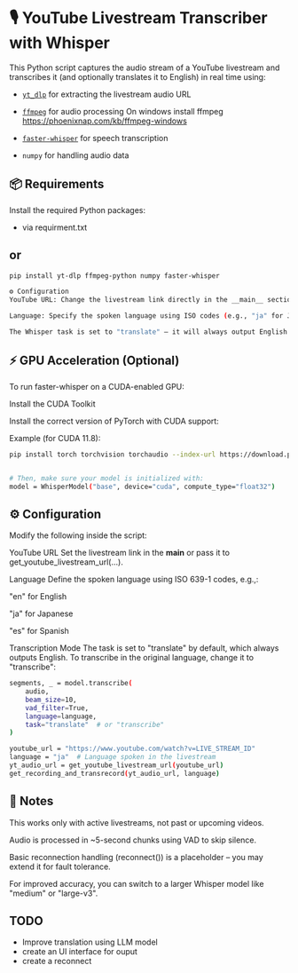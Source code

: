 

# 🎙️ YouTube Livestream Transcriber with Whisper

This Python script captures the audio stream of a YouTube livestream and transcribes it (and optionally translates it to English) in real time using:

- [`yt_dlp`](https://github.com/yt-dlp/yt-dlp) for extracting the livestream audio URL
- [`ffmpeg`](https://ffmpeg.org/) for audio processing
On windows install ffmpeg
https://phoenixnap.com/kb/ffmpeg-windows

- [`faster-whisper`](https://github.com/guillaumekln/faster-whisper) for speech transcription
- `numpy` for handling audio data

## 📦 Requirements

Install the required Python packages:
- via requirment.txt

## or

```bash
pip install yt-dlp ffmpeg-python numpy faster-whisper

⚙️ Configuration
YouTube URL: Change the livestream link directly in the __main__ section.

Language: Specify the spoken language using ISO codes (e.g., "ja" for Japanese, "en" for English).

The Whisper task is set to "translate" – it will always output English.
```

## ⚡ GPU Acceleration (Optional)
To run faster-whisper on a CUDA-enabled GPU:

Install the CUDA Toolkit

Install the correct version of PyTorch with CUDA support:

Example (for CUDA 11.8):

```bash
pip install torch torchvision torchaudio --index-url https://download.pytorch.org/whl/cu118


# Then, make sure your model is initialized with:
model = WhisperModel("base", device="cuda", compute_type="float32")

```
## ⚙️ Configuration
Modify the following inside the script:

YouTube URL
Set the livestream link in the __main__ or pass it to get_youtube_livestream_url(...).

Language
Define the spoken language using ISO 639-1 codes, e.g.,:

"en" for English

"ja" for Japanese

"es" for Spanish

Transcription Mode
The task is set to "translate" by default, which always outputs English. To transcribe in the original language, change it to "transcribe":

```bash
segments, _ = model.transcribe(
    audio,
    beam_size=10,
    vad_filter=True,
    language=language,
    task="translate"  # or "transcribe"
)
```

```bash
youtube_url = "https://www.youtube.com/watch?v=LIVE_STREAM_ID"
language = "ja"  # Language spoken in the livestream
yt_audio_url = get_youtube_livestream_url(youtube_url)
get_recording_and_transrecord(yt_audio_url, language)
```

## 📝 Notes
This works only with active livestreams, not past or upcoming videos.

Audio is processed in ~5-second chunks using VAD to skip silence.

Basic reconnection handling (reconnect()) is a placeholder – you may extend it for fault tolerance.

For improved accuracy, you can switch to a larger Whisper model like "medium" or "large-v3".

## TODO
 - Improve translation using LLM model
 - create an UI interface for ouput
 - create a reconnect